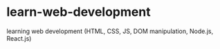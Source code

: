 # learn-web-development
learning web development (HTML, CSS, JS, DOM manipulation, Node.js, React.js)
